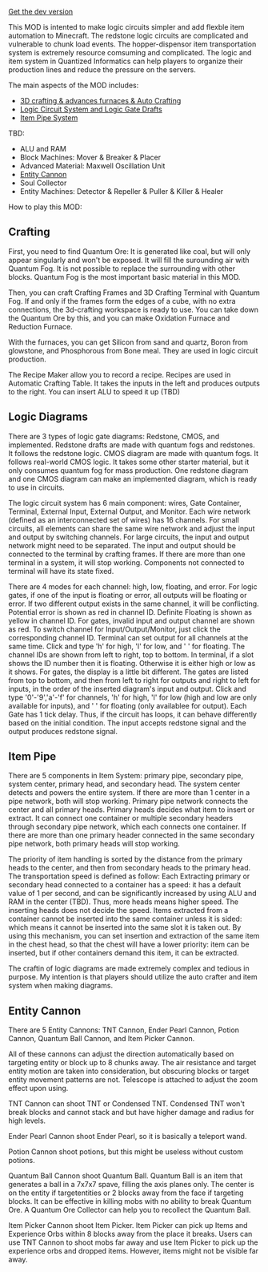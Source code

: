 [Get the dev version](https://github.com/lcy0x1/quantizedinformatics/blob/lixiang810-patch-1/autobuilded.jar)

This MOD is intented to make logic circuits simpler and add flexble item automation to Minecraft. The redstone logic circuits are complicated and vulnerable to chunk load events. The hopper-dispensor item transportation system is extremely resource comsuming and complicated. The logic and item system in Quantized Informatics can help players to organize their production lines and reduce the pressure on the servers.

The main aspects of the MOD includes:
- [3D crafting & advances furnaces & Auto Crafting](#crafting)
- [Logic Circuit System and Logic Gate Drafts](#logic-diagrams)
- [Item Pipe System](#item_pipe)

TBD:  
- ALU and RAM
- Block Machines: Mover & Breaker & Placer
- Advanced Material: Maxwell Oscillation Unit
- [Entity Cannon](#entity-cannon)
- Soul Collector
- Entity Machines: Detector & Repeller & Puller & Killer & Healer

How to play this MOD:

## Crafting

First, you need to find Quantum Ore: It is generated like coal, but will only appear singularly and won't be exposed. It will fill the surounding air with Quantum Fog. It is not possible to replace the surrounding with other blocks. Quantum Fog is the most important basic material in this MOD.

Then, you can craft Crafting Frames and 3D Crafting Terminal with Quantum Fog. If and only if the frames form the edges of a cube, with no extra connections, the 3d-crafting workspace is ready to use. You can take down the Quantum Ore by this, and you can make Oxidation Furnace and Reduction Furnace.

With the furnaces, you can get Silicon from sand and quartz, Boron from glowstone, and Phosphorous from Bone meal. They are used in logic circuit production.  

The Recipe Maker allow you to record a recipe. Recipes are used in Automatic Crafting Table. It takes the inputs in the left and produces outputs to the right. You can insert ALU to speed it up (TBD)

## Logic Diagrams

There are 3 types of logic gate diagrams: Redstone, CMOS, and implemented. Redstone drafts are made with quantum fogs and redstones. It follows the redstone logic. CMOS diagram are made with quantum fogs. It follows real-world CMOS logic. It takes some other starter material, but it only consumes quantum fog for mass production. One redstone diagram and one CMOS diagram can make an implemented diagram, which is ready to use in circuits.

The logic circuit system has 6 main component: wires, Gate Container, Terminal, External Input, External Output, and Monitor. Each wire network (defined as an interconnected set of wires) has 16 channels. For small circuits, all elements can share the same wire network and adjust the input and output by switching channels. For large circuits, the input and output network might need to be separated. The input and output should be connected to the terminal by crafting frames. If there are more than one terminal in a system, it will stop working. Components not connected to terminal will have its state fixed.

There are 4 modes for each channel: high, low, floating, and error. For logic gates, if one of the input is floating or error, all outputs will be floating or error. If two different output exists in the same channel, it will be conflicting. Potential error is shown as red in channel ID. Definite Floating is shown as yellow in channel ID. For gates, invalid input and output channel are shown as red. To switch channel for Input/Output/Monitor, just click the corresponding channel ID. Terminal can set output for all channels at the same time. Click and type 'h' for high, 'l' for low, and ' ' for floating. The channel IDs are shown from left to right, top to bottom. In terminal, if a slot shows the ID number then it is floating. Otherwise it is either high or low as it shows. For gates, the display is a little bit different. The gates are listed from top to bottom, and then from left to right for outputs and right to left for inputs, in the order of the inserted diagram's input and output. Click and type '0'-'9','a'-'f' for  channels, 'h' for high, 'l' for low (high and low are only available for inputs), and ' ' for floating (only availablee for output). Each Gate has 1 tick delay. Thus, if the circuit has loops, it can behave differently based on the initial condition. The input accepts redstone signal and the output produces redstone signal.

## Item Pipe

There are 5 components in Item System: primary pipe, secondary pipe, system center, primary head, and secondary head. The system center detects and powers the entire system. If there are more than 1 center in a pipe network, both will stop working. Primary pipe network connects the center and all primary heads. Primary heads decides what item to insert or extract. It can connect one container or multiple secondary headers through secondary pipe network, which each connects one container. If there are more than one primary header connected in the same secondary pipe network, both primary heads will stop working.

The priority of item handling is sorted by the distance from the primary heads to the center, and then from secondary heads to the primary head. The transportation speed is defined as follow: Each Extracting primary or secondary head connected to a container has a speed: it has a default value of 1 per second, and can be significantly increased by using ALU and RAM in the center (TBD). Thus, more heads means higher speed. The inserting heads does not decide the speed. Items extracted from a container cannot be inserted into the same container unless it is sided: which means it cannot be inserted into the same slot it is taken out. By using this mechanism, you can set insertion and extraction of the same item in the chest head, so that the chest will have a lower priority: item can be inserted, but if other containers demand this item, it can be extracted.

The craftin of logic diagrams are made extremely complex and tedious in purpose. My intention is that players should utilize the auto crafter and item system when making diagrams.

## Entity Cannon

There are 5 Entity Cannons: TNT Cannon, Ender Pearl Cannon, Potion Cannon, Quantum Ball Cannon, and Item Picker Cannon.

All of these cannons can adjust the direction automatically based on targeting entity or block up to 8 chunks away. The air resistance and target entity motion are taken into consideration, but obscuring blocks or target entity movement patterns are not. Telescope is attached to adjust the zoom effect upon using.

TNT Cannon can shoot TNT or Condensed TNT. Condensed TNT won't break blocks and cannot stack and but have higher damage and radius for high levels. 

Ender Pearl Cannon shoot Ender Pearl, so it is basically a teleport wand. 

Potion Cannon shoot potions, but this might be useless without custom potions.

Quantum Ball Cannon shoot Quantum Ball. Quantum Ball is an item that generates a ball in a 7x7x7 spave, filling the axis planes only. The center is on the entity if targetentities or 2 blocks away from the face if targeting blocks. It can be effective in killing mobs with no ability to break Quantum Ore. A Quantum Ore Collector can help you to recollect the Quantum Ball.

Item Picker Cannon shoot Item Picker. Item Picker can pick up Items and Experience Orbs within 8 blocks away from the place it breaks. Users can use TNT Cannon to shoot mobs far away and use Item Picker to pick up the experience orbs and dropped items. However, items might not be visible far away.
